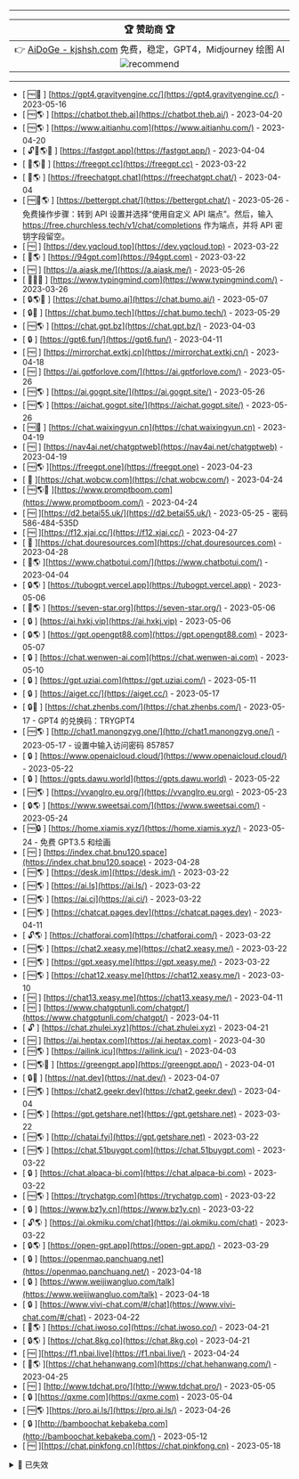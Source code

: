 

---

|                                                                            🏆 赞助商 🏆                                                                             |
  |:----------------------------------------------------------------------------------------------------------------------------------------------------------------:|
| 👉 [AiDoGe - kjshsh.com](https://kjshsh.com) 免费，稳定，GPT4，Midjourney 绘图 AI ![recommend](https://cdn.jsdelivr.net/gh/LiLittleCat/PicBed/images/other/recommend.png) |

---

<!-- normal-begin -->

- [ 🆓💪 ] [https://gpt4.gravityengine.cc/](https://gpt4.gravityengine.cc/) - 2023-05-16
- [ 🆓🌎 ] [https://chatbot.theb.ai](https://chatbot.theb.ai/) - 2023-04-20
- [ 🆓🌎 ] [https://www.aitianhu.com](https://www.aitianhu.com/) - 2023-04-20
- [ 🔓🔑🌎💪 ] [https://fastgpt.app](https://fastgpt.app/) - 2023-04-04
- [ 🔑🌎💪 ] [https://freegpt.cc](https://freegpt.cc) - 2023-03-22
- [ 🔑🌎 ] [https://freechatgpt.chat](https://freechatgpt.chat/) - 2023-04-04
- [ 🆓🔑🌎 ] [https://bettergpt.chat/](https://bettergpt.chat/) - 2023-05-26 - 免费操作步骤：转到 API 设置并选择“使用自定义 API 端点”。然后，输入 https://free.churchless.tech/v1/chat/completions 作为端点，并将 API 密钥字段留空。
- [ 🆓 ] [https://dev.yqcloud.top](https://dev.yqcloud.top) - 2023-03-22
- [ 🔑🌎 ] [https://94gpt.com](https://94gpt.com) - 2023-03-22
- [ 🆓 ] [https://a.aiask.me/](https://a.aiask.me/) - 2023-05-26
- [ 🔑💪🧰 ] [https://www.typingmind.com](https://www.typingmind.com/) - 2023-03-26
- [ 🔒🌎💪 ] [https://chat.bumo.ai](https://chat.bumo.ai/) - 2023-05-07
- [ 🔒💪 ] [https://chat.bumo.tech](https://chat.bumo.tech/) - 2023-05-29
- [ 🆓🌎 ] [https://chat.gpt.bz](https://chat.gpt.bz/) - 2023-04-03
- [ 🔒 ] [https://gpt6.fun/](https://gpt6.fun/) - 2023-04-11
- [ 🆓 ] [https://mirrorchat.extkj.cn](https://mirrorchat.extkj.cn/) - 2023-04-18
- [ 🆓 ] [https://ai.gptforlove.com/](https://ai.gptforlove.com/) - 2023-05-26
- [ 🆓🌎 ] [https://ai.gogpt.site/](https://ai.gogpt.site/) - 2023-05-26
- [ 🆓🌎 ] [https://aichat.gogpt.site/](https://aichat.gogpt.site/) - 2023-05-26
- [ 🆓🧰 ] [https://chat.waixingyun.cn](https://chat.waixingyun.cn) - 2023-04-19
- [ 🆓 ] [https://nav4ai.net/chatgptweb](https://nav4ai.net/chatgptweb) - 2023-04-19
- [ 🆓🌎 ][https://freegpt.one](https://freegpt.one) - 2023-04-23
- [ 👀 ][https://chat.wobcw.com](https://chat.wobcw.com/) - 2023-04-24
- [ 🆓🌎🧰 ][https://www.promptboom.com](https://www.promptboom.com/) - 2023-04-24
- [ 🆓 ][https://d2.betai55.uk/](https://d2.betai55.uk/) - 2023-05-25 - 密码 586-484-535D
- [ 🆓 ][https://f12.xjai.cc/](https://f12.xjai.cc/) - 2023-04-27
- [ 👀 ][https://chat.douresources.com](https://chat.douresources.com) - 2023-04-28
- [ 🔑🌎 ][https://www.chatbotui.com/](https://www.chatbotui.com/) - 2023-04-04
- [ 🔒🌎 ] [https://tubogpt.vercel.app](https://tubogpt.vercel.app) - 2023-05-06
- [ 👀🌎 ] [https://seven-star.org](https://seven-star.org/) - 2023-05-06
- [ 🔒 ] [https://ai.hxkj.vip](https://ai.hxkj.vip) - 2023-05-06
- [ 🔒🌎 ] [https://gpt.opengpt88.com](https://gpt.opengpt88.com) - 2023-05-07
- [ 🔒 ] [https://chat.wenwen-ai.com](https://chat.wenwen-ai.com) - 2023-05-10
- [ 🔒 ] [https://gpt.uziai.com](https://gpt.uziai.com/) - 2023-05-11
- [ 🔒 ] [https://aiget.cc/](https://aiget.cc/) - 2023-05-17
- [ 🔒💪 ] [https://chat.zhenbs.com/](https://chat.zhenbs.com/) - 2023-05-17 - GPT4 的兑换码：TRYGPT4
- [ 🆓🌎 ] [http://chat1.manongzyg.one/](http://chat1.manongzyg.one/) - 2023-05-17 - 设置中输入访问密码 857857
- [ 🔒 ] [https://www.openaicloud.cloud/](https://www.openaicloud.cloud/) - 2023-05-22
- [ 🔒 ] [https://gpts.dawu.world](https://gpts.dawu.world) - 2023-05-22
- [ 🆓🌎 ] [https://vvanglro.eu.org/](https://vvanglro.eu.org) - 2023-05-23
- [ 🔒🌎 ] [https://www.sweetsai.com/](https://www.sweetsai.com/) - 2023-05-24
- [ 🆓🔒 ] [https://home.xiamis.xyz/](https://home.xiamis.xyz/) - 2023-05-24 - 免费 GPT3.5 和绘画
- [ 🆓 ] [https://index.chat.bnu120.space](https://index.chat.bnu120.space) - 2023-04-28
- [ 🆓🌎 ] [https://desk.im](https://desk.im/) - 2023-03-22
- [ 🆓🌎 ] [https://ai.ls](https://ai.ls/) - 2023-03-22
- [ 🆓🌎 ] [https://ai.ci](https://ai.ci/) - 2023-03-22
- [ 🆓🌎 ] [https://chatcat.pages.dev](https://chatcat.pages.dev) - 2023-04-11
- [ 🔓🌎 ] [https://chatforai.com](https://chatforai.com/) - 2023-03-22
- [ 🆓🌎 ] [https://chat2.xeasy.me](https://chat2.xeasy.me/) - 2023-03-22
- [ 🆓🌎 ] [https://gpt.xeasy.me](https://gpt.xeasy.me/) - 2023-03-22
- [ 🆓🌎 ] [https://chat12.xeasy.me](https://chat12.xeasy.me/) - 2023-03-10
- [ 🆓 ] [https://chat13.xeasy.me](https://chat13.xeasy.me/) - 2023-04-11
- [ 🆓 ] [https://www.chatgptunli.com/chatgpt/](https://www.chatgptunli.com/chatgpt/) - 2023-04-11
- [ 🔓 ] [https://chat.zhulei.xyz](https://chat.zhulei.xyz) - 2023-04-21
- [ 🆓 ] [https://ai.heptax.com](https://ai.heptax.com) - 2023-04-30
- [ 🆓🌎 ] [https://ailink.icu](https://ailink.icu/) - 2023-04-03
- [ 🆓🌎🧰 ] [https://greengpt.app](https://greengpt.app/) - 2023-04-01
- [ 🔒💪 ] [https://nat.dev](https://nat.dev/) - 2023-04-07
- [ 🆓🌎 ] [https://chat2.geekr.dev](https://chat2.geekr.dev/) - 2023-04-04
- [ 🆓🌎 ] [https://gpt.getshare.net](https://gpt.getshare.net) - 2023-03-22
- [ 🆓🌎 ] [http://chatai.fyi](https://gpt.getshare.net) - 2023-03-22
- [ 🆓🌎 ] [https://chat.51buygpt.com](https://chat.51buygpt.com) - 2023-03-22
- [ 🔒 ] [https://chat.alpaca-bi.com](https://chat.alpaca-bi.com) - 2023-03-22
- [ 🆓🌎 ] [https://trychatgp.com](https://trychatgp.com) - 2023-03-22
- [ 🔒 ] [https://www.bz1y.cn](https://www.bz1y.cn) - 2023-03-22
- [ 🔓🌎 ] [https://ai.okmiku.com/chat](https://ai.okmiku.com/chat) - 2023-03-22
- [ 🔒🌎 ] [https://open-gpt.app](https://open-gpt.app/) - 2023-03-29
- [ 🔒 ] [https://openmao.panchuang.net](https://openmao.panchuang.net/) - 2023-04-18
- [ 🔒 ] [https://www.weijiwangluo.com/talk](https://www.weijiwangluo.com/talk) - 2023-04-18
- [ 🔒 ] [https://www.vivi-chat.com/#/chat](https://www.vivi-chat.com/#/chat) - 2023-04-22
- [ 🔑🌎 ] [https://chat.iwoso.co](https://chat.iwoso.co/) - 2023-04-21
- [ 🔒🌎 ] [https://chat.8kg.co](https://chat.8kg.co) - 2023-04-21
- [ 🆓 ][https://f1.nbai.live](https://f1.nbai.live/) - 2023-04-24
- [ 👀🌎 ][https://chat.hehanwang.com](https://chat.hehanwang.com/) - 2023-04-25
- [ 🆓 ] [http://www.tdchat.pro/](http://www.tdchat.pro/) - 2023-05-05
- [ 🔒 ][https://qxme.com](https://qxme.com) - 2023-05-04
- [ 🆓🌎 ][https://pro.ai.ls/](https://pro.ai.ls/) - 2023-04-26
- [ 🔒 ][http://bamboochat.kebakeba.com](http://bamboochat.kebakeba.com/) - 2023-05-12
- [ 🆓 ][https://chat.pinkfong.cn](https://chat.pinkfong.cn) - 2023-05-18

<!-- normal-end -->

<details>

<summary>🚫 已失效</summary>

<!-- abnormal-begin -->

- ~~[https://www.freechatsgpt.com](https://www.freechatsgpt.com/)~~ - 2023-05-12
- ~~[https://qa.6bbs.cn/](https://qa.6bbs.cn/)~~ - 2023-05-05
- ~~[https://ai.dw3.io/](https://ai.dw3.io/)~~ - 2023-05-05
- ~~[https://jiehan.tech/](https://jiehan.tech/)~~ - 2023-05-05
- ~~[https://f1.52chye.cn](https://f1.52chye.cn/)~~ - 2023-04-24
- ~~[https://a.aizh.app](https://a.aizh.app/)~~ - 2023-04-13
- ~~[https://gpt.xcbl.cc](https://gpt.xcbl.cc)~~ - 2023-04-15
- ~~[https://chatgptproxy.info](https://chatgptproxy.info)~~ - 2023-04-17
- ~~[https://chat.aicn.me](https://chat.aicn.me)~~ - 2023-04-13
- ~~[https://ai.cheapy.top](https://ai.cheapy.top)~~ - 2023-03-31
- ~~[https://chatgpt.hoposoft.com](https://chatgpt.hoposoft.com/#/)~~ - 2023-03-29
- ~~[https://askgptai.com](https://askgptai.com/)~~ - 2023-03-22
- ~~[https://chat.paoying.net](https://chat.paoying.net/)~~ - 2023-03-22
- ~~[https://chats.wxredcover.cn](https://chats.wxredcover.cn/)~~ - 2023-03-22
- ~~[https://chat.zecoba.cn](https://chat.zecoba.cn/)~~ - 2023-03-22
- ~~[https://account.eaten.fun](https://account.eaten.fun/)~~ - 2023-03-22
- ~~[https://chat.livepo.top](https://chat.livepo.top)~~ - 2023-03-11
- ~~[https://askbot.club/chatgpt](https://askbot.club/chatgpt/)~~ - 2023-03-22
- ~~[https://talk.xiu.ee](https://talk.xiu.ee/)~~ - 2023-04-26
- ~~[https://1chat.c3r.ink/](https://1chat.c3r.ink/)~~ - 2023-05-24
- ~~[https://ai.icodebug.xyz/](https://ai.icodebug.xyz/)~~ - 2023-05-28
- ~~[https://aitxt.io/](https://aitxt.io/)~~ - 2023-05-28
- ~~[https://chat.v50.ltd](https://chat.v50.ltd)~~ - 2023-05-28
- ~~[https://1.nb8.ltd/](https://1.nb8.ltd/)~~ - 2023-05-28
- ~~[https://srgfdfsf.xiaowenzi.xyz/](https://srgfdfsf.xiaowenzi.xyz/)~~ - 2023-05-28
- ~~[https://chataibase.com/](https://chataibase.com/)~~ - 2023-05-28
- ~~[https://aiia.chat/](https://aiia.chat/)~~ - 2023-05-26
- ~~[https://1919abc.com](https://1919abc.com)~~ - 2023-05-26
- ~~[https://chat.ok2ai.com](https://chat.ok2ai.com/)~~ - 2023-05-26
- ~~[https://chat.bk8787.com](https://chat.bk8787.com)~~ - 2023-05-26
- ~~[https://chatgpt.dreamtrend.net](https://chatgpt.dreamtrend.net/)~~ - 2023-05-26
- ~~[http://1.15.134.164:999](http://1.15.134.164:999/)~~ - 2023-05-26
- ~~[https://chat.aidutu.cn](https://chat.aidutu.cn)~~ - 2023-05-26
- ~~[http://207.148.94.37:7860](http://207.148.94.37:7860/)~~ - 2023-05-26
- ~~[https://chatgpt.hz-it-dev.co](https://chatgpt.hz-it-dev.com/)~~ - 2023-05-26
- ~~[https://ai-pig-fly.space](https://ai-pig-fly.space/)~~ - 2023-05-26
- ~~[https://gpt.ai8.icu](https://gpt.ai8.icu)~~ - 2023-05-26
- ~~[https://x1.xjai.cc](https://x1.xjai.cc/)~~ - 2023-05-26
- ~~[http://chat.cutim.one](http://chat.cutim.one/)~~ - 2023-05-26
- ~~[http://chat.cutim.top](http://chat.cutim.top)~~ - 2023-05-26
- ~~[https://chat.xiami.one](https://chat.xiami.one)~~ - 2023-05-26
- ~~[https://chat.gptplus.one](https://chat.gptplus.one)~~ - 2023-05-26
- ~~[http://www.msai.fun](http://www.msai.fun/)~~ - 2023-05-26
- ~~[https://heimoshuiyu.github.io/chatgpt-api-web/](https://heimoshuiyu.github.io/chatgpt-api-web/?key=fakekey&api=https%3A%2F%2F3lio5ooiekcn3gxx6du2jf5wzq0mudmm.lambda-url.us-east-1.on.aws%2F&mode=fetch)~~ - 2023-04-10
- ~~[https://chatmindai.com](https://chatmindai.com/#/chat)~~ - 2023-05-26
- ~~[https://aigcfun.com](https://aigcfun.com/)~~ - 2023-05-26
- ~~[https://www.chat2ai.cn](https://www.chat2ai.cn/)~~ - 2023-05-26
- ~~[https://ai.yiios.com](https://ai.yiios.com/)~~ - 2023-05-26
- ~~[https://ai117.com](https://ai117.com)~~ - 2023-05-26
- ~~[https://chat.forchange.cn](https://chat.forchange.cn/)~~ - 2023-05-26
- ~~[https://w.betai55.uk/](https://w.betai55.uk/)~~ - 2023-05-25
- ~~[https://1chat.cc](https://1chat.cc)~~ - 2023-05-24
- ~~[http://www.tdchatd.us](http://www.tdchatd.us/)~~ - 2023-05-05
- ~~[https://gpt.gpt0.icu](https://gpt.gpt0.icu)~~ - 2023-04-28
- ~~[https://chat2.zhuleixx.top](https://chat2.zhuleixx.top/)~~ - 2023-04-21
- ~~[https://chat.ohtoai.com](https://chat.ohtoai.com/)~~ - 2023-04-20
- ~~[https://ai.zyun.vip](https://ai.zyun.vip/)~~ - 2023-04-20
- ~~[http://www.tdchat.vip](http://www.tdchat.vip/)~~ - 2023-04-20
- ~~[https://ai.bo-e.com](https://ai.bo-e.com/)~~ - 2023-04-18
- ~~[https://chat.zhuleixx.top](https://chat.zhuleixx.top/)~~ - 2023-04-16
- ~~[https://www.tdchat.com](https://www.tdchat.com/)~~ - 2023-04-13
- ~~[https://chatgpt3.fun](https://chatgpt3.fun/)~~ - 2023-04-11
- ~~[https://freegpt.one](https://freegpt.one)~~ - 2023-04-04
- ~~[http://gitopenchina.gitee.io/gpt](http://gitopenchina.gitee.io/gpt)~~ - 2023-04-04
- ~~[http://gitopenchina.gitee.io/chatgpt](http://gitopenchina.gitee.io/chatgpt)~~ - 2023-04-04
- ~~[http://gitopenchina.gitee.io/freechatgpt](http://gitopenchina.gitee.io/freechatgpt)~~ - 2023-04-10
- ~~[https://qachat.vercel.app](https://qachat.vercel.app) from <https://github.com/yesmore/QA>~~ - 2023-04-04
- ~~[https://qachat.cn](https://qachat.cn/) from <https://github.com/yesmore/QA>~~ - 2023-04-03
- ~~[https://www.askme.mom](https://www.askme.mom/)~~ - 2023-04-01
- ~~[https://chat.tgbot.co](https://chat.tgbot.co/) from <https://github.com/zu1k>~~ - 2023-04-04
- ~~[https://chatgpt.ddiu.me](https://chatgpt.ddiu.me) from <https://github.com/ddiu8081/chatgpt-demo>~~ - 2023-04-04
- ~~[https://xc.com](https://xc.com/)~~ - 2023-03-22
- ~~[https://chat.yqcloud.top](https://chat.yqcloud.top/) from <https://github.com/binjie09>~~ - 2023-04-04
- ~~[https://www.scyu.app](https://www.scyu.app/)~~ - 2023-03-22
- ~~[https://chatgpt-flutter.h7ml.cn](https://chatgpt-flutter.h7ml.cn)~~ - 2023-03-22
- ~~[https://www.aitoolgpt.com](https://www.aitoolgpt.com/)~~ - 2023-04-04
- ~~[https://www.chatsverse.xyz](https://www.chatsverse.xyz/)~~ - 2023-04-04
- ~~[https://chatapi.qload.cn](https://chatapi.qload.cn)~~ - 2023-03-22
- ~~[https://chat.ninvfeng.xyz](https://chat.ninvfeng.xyz/) from <https://github.com/ninvfeng/chatgpt>~~ - 2023-04-04


<!-- abnormal-end -->
</details>


<!-- new-add-begin -->


<!-- new-add-end -->

